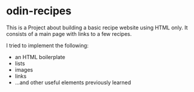# odin-recipes

This is a Project about building a basic recipe website using HTML only.
It consists of a main page with links to a few recipes. 

I tried to implement the following:
- an HTML boilerplate
- lists
- images
- links
- ...and other useful elements previously learned
